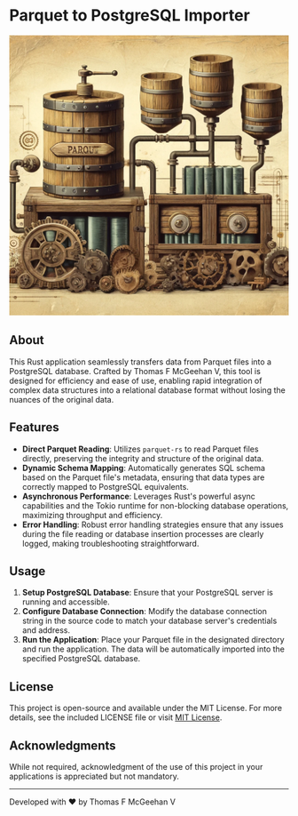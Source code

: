 # Parquet to PostgreSQL Importer

![PQ to PG](pqpg.webp)

## About

This Rust application seamlessly transfers data from Parquet files into a PostgreSQL database. Crafted by Thomas F McGeehan V, this tool is designed for efficiency and ease of use, enabling rapid integration of complex data structures into a relational database format without losing the nuances of the original data.

## Features

- **Direct Parquet Reading**: Utilizes `parquet-rs` to read Parquet files directly, preserving the integrity and structure of the original data.
- **Dynamic Schema Mapping**: Automatically generates SQL schema based on the Parquet file's metadata, ensuring that data types are correctly mapped to PostgreSQL equivalents.
- **Asynchronous Performance**: Leverages Rust's powerful async capabilities and the Tokio runtime for non-blocking database operations, maximizing throughput and efficiency.
- **Error Handling**: Robust error handling strategies ensure that any issues during the file reading or database insertion processes are clearly logged, making troubleshooting straightforward.

## Usage

1. **Setup PostgreSQL Database**: Ensure that your PostgreSQL server is running and accessible.
2. **Configure Database Connection**: Modify the database connection string in the source code to match your database server's credentials and address.
3. **Run the Application**: Place your Parquet file in the designated directory and run the application. The data will be automatically imported into the specified PostgreSQL database.

## License

This project is open-source and available under the MIT License. For more details, see the included LICENSE file or visit [MIT License](https://opensource.org/licenses/MIT).

## Acknowledgments

While not required, acknowledgment of the use of this project in your applications is appreciated but not mandatory.

---

Developed with ❤️ by Thomas F McGeehan V
